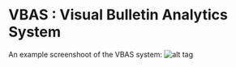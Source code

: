 # VBAS : Visual Bulletin Analytics System

An example screenshoot of the VBAS system: 
![alt tag](https://raw.githubusercontent.com/saifulkhan/saifulkhan.github.io/master/data/seismological_data_visualization/vbas-screen.png)

